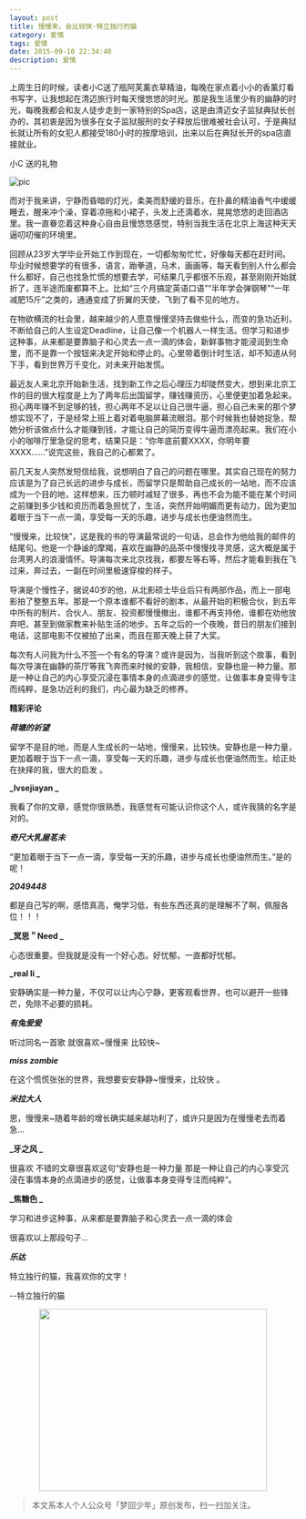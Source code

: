 ```yaml
---
layout: post
title: 慢慢来，会比较快-特立独行的猫
category: 爱情
tags: 爱情
date: 2015-09-10 22:34:40
description: 爱情
---
```


上周生日的时候，读者小C送了瓶阿芙薰衣草精油，每晚在家点着小小的香薰灯看书写字，让我想起在清迈旅行时每天慢悠悠的时光。那是我生活里少有的幽静的时光，每晚我都会和友人徒步走到一家特别的Spa店，这是由清迈女子监狱典狱长创办的，其初衷是因为很多在女子监狱服刑的女子释放后很难被社会认可，于是典狱长就让所有的女犯人都接受180小时的按摩培训，出来以后在典狱长开的spa店直接就业。

小C 送的礼物

![pic](http://7xlkoc.com1.z0.glb.clouddn.com/慢慢来.jpg)

而对于我来讲，宁静而昏暗的灯光，柔美而舒缓的音乐，在扑鼻的精油香气中缓缓睡去，醒来冲个澡，穿着凉拖和小裙子，头发上还滴着水，晃晃悠悠的走回酒店里。我一直眷恋着这种身心自由且慢悠悠感觉，特别当我生活在北京上海这种天天逼叨叨催的环境里。

回顾从23岁大学毕业开始工作到现在，一切都匆匆忙忙，好像每天都在赶时间。毕业时候想要学的有很多，语言，跆拳道，马术，画画等，每天看到别人什么都会什么都好，自己也找急忙慌的想要去学，可结果几乎都很不乐观，甚至刚刚开始就折了，连半途而废都算不上。比如“三个月搞定英语口语”“半年学会弹钢琴”“一年减肥15斤”之类的，通通变成了折翼的天使，飞到了看不见的地方。

在物欲横流的社会里，越来越少的人愿意慢慢坚持去做些什么，而变的急功近利，不断给自己的人生设定Deadline，让自己像一个机器人一样生活。但学习和进步这种事，从来都是要靠脑子和心灵去一点一滴的体会，新鲜事物才能浸润到生命里，而不是靠一个按钮来决定开始和停止的。心里带着倒计时生活，却不知道从何下手，看到世界万千变化，对未来开始发慌。

最近友人来北京开始新生活，找到新工作之后心理压力却陡然变大，想到来北京工作的目的很大程度是上为了两年后出国留学，赚钱赚资历，心里便更加着急起来。担心两年赚不到足够的钱，担心两年不足以让自己很牛逼，担心自己未来的那个梦想实现不了，于是经常上班上着对着电脑屏幕流眼泪。那个时候我也替她捉急，帮她分析该做点什么才能赚到钱，才能让自己的简历变得牛逼而漂亮起来。我们在小小的咖啡厅里急促的思考，结果只是：“你年底前要XXXX，你明年要XXXX……”说完这些，我自己的心都累了。

前几天友人突然发短信给我，说想明白了自己的问题在哪里。其实自己现在的努力应该是为了自己长远的进步与成长，而留学只是帮助自己成长的一站地，而不应该成为一个目的地，这样想来，压力顿时减轻了很多，再也不会为能不能在某个时间之前赚到多少钱和资历而着急担忧了，生活，突然开始明媚而更有动力，因为更加着眼于当下一点一滴，享受每一天的乐趣，进步与成长也便油然而生。

“慢慢来，比较快”，这是我的书的导演最常说的一句话，总会作为他给我的邮件的结尾句。他是一个静谧的摩羯，喜欢在幽静的品茶中慢慢找寻灵感，这大概是属于台湾男人的浪漫情怀。导演每次来北京找我，都要左等右等，然后才能看到我在飞过来，奔过去，一副在时间里极速穿梭的样子。

导演是个慢性子，据说40岁的他，从北影硕士毕业后只有两部作品，而上一部电影拍了整整五年。那是一个原本谁都不看好的剧本，从最开始的积极合伙，到五年中所有的制片、合伙人、朋友、投资都慢慢撤出，谁都不再支持他，谁都在劝他放弃吧，甚至到做家教来补贴生活的地步。五年之后的一个夜晚，昔日的朋友们接到电话，这部电影不仅被拍了出来，而且在那天晚上获了大奖。

每次有人问我为什么不签一个有名的导演？或许是因为，当我听到这个故事，看到每次导演在幽静的茶厅等我飞奔而来时候的安静，我相信，安静也是一种力量。那是一种让自己的内心享受沉浸在事情本身的点滴进步的感觉，让做事本身变得专注而纯粹，是急功近利的我们，内心最为缺乏的修养。

**精彩评论**

**_荷塘的祈望_**

留学不是目的地，而是人生成长的一站地，慢慢来，比较快。安静也是一种力量，更加着眼于当下一点一滴，享受每一天的乐趣，进步与成长也便油然而生。给正处在抉择的我，很大的启发 。

**_lvsejiayan  _**

我看了你的文章，感觉你很熟悉，我感觉有可能认识你这个人，或许我猜的名字是对的。

**_奇尺大乳屋茗未_**

“更加着眼于当下一点一滴，享受每一天的乐趣，进步与成长也便油然而生。”是的呢！

**_2049448_**

都是自己写的啊，感悟真高，俺学习低，有些东西还真的是理解不了啊，佩服各位！！！

**_冥思＂Need  _**

心态很重要。但我就是没有一个好心态。好忧郁，一直都好忧郁。

**_real li  _**

安静确实是一种力量，不仅可以让内心宁静，更客观看世界，也可以避开一些锋芒，免除不必要的损耗。

**_有兔爰爰_**

听过同名一首歌 就很喜欢~慢慢来 比较快~

**_miss zombie_**

在这个慌慌张张的世界，我想要安安静静~慢慢来，比较快 。

**_米拉大人_**

恩，慢慢来~随着年龄的增长确实越来越功利了，或许只是因为在慢慢老去而着急... 

**_牙之风 _**

很喜欢 不错的文章很喜欢这句“安静也是一种力量 那是一种让自己的内心享受沉浸在事情本身的点滴进步的感觉，让做事本身变得专注而纯粹“。

**_焦糖色 _**

学习和进步这种事，从来都是要靠脑子和心灵去一点一滴的体会

很喜欢以上那段句子...

**_乐达_**

特立独行的猫，我喜欢你的文字！

--特立独行的猫

<div align="center">
<img src="http://7xlkoc.com1.z0.glb.clouddn.com/qrcodenew.jpg" width="400" height="320" />
</div>

> 本文系本人个人公众号「梦回少年」原创发布，扫一扫加关注。